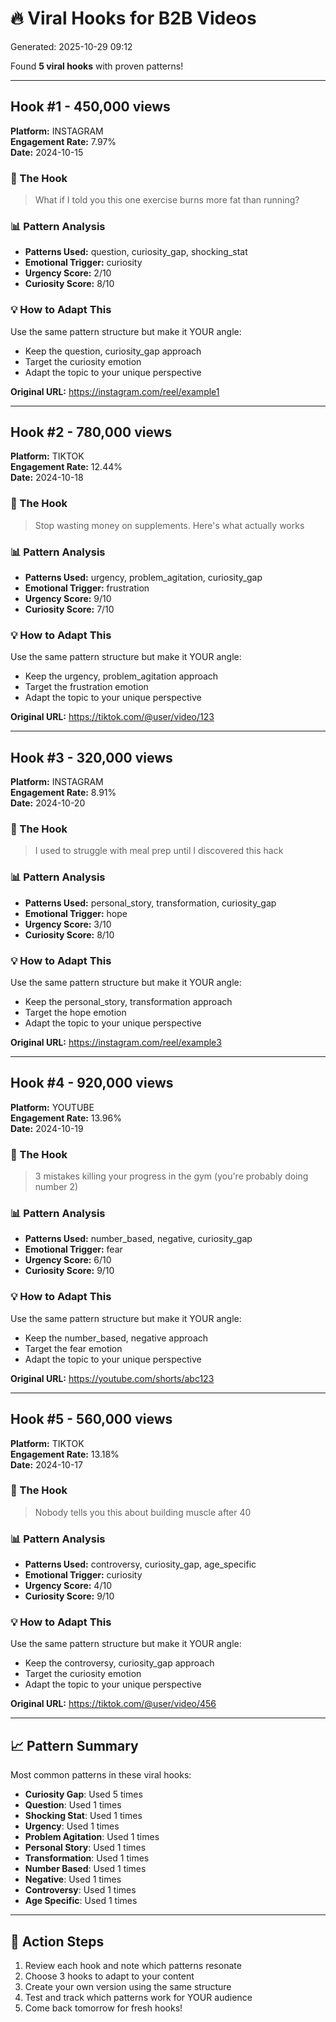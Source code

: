 # 🔥 Viral Hooks for B2B Videos

Generated: 2025-10-29 09:12

Found **5 viral hooks** with proven patterns!

---

## Hook #1 - 450,000 views

**Platform:** INSTAGRAM  
**Engagement Rate:** 7.97%  
**Date:** 2024-10-15  

### 🎯 The Hook
> What if I told you this one exercise burns more fat than running?

### 📊 Pattern Analysis
- **Patterns Used:** question, curiosity_gap, shocking_stat
- **Emotional Trigger:** curiosity
- **Urgency Score:** 2/10
- **Curiosity Score:** 8/10

### 💡 How to Adapt This
Use the same pattern structure but make it YOUR angle:
- Keep the question, curiosity_gap approach
- Target the curiosity emotion
- Adapt the topic to your unique perspective

**Original URL:** https://instagram.com/reel/example1

---

## Hook #2 - 780,000 views

**Platform:** TIKTOK  
**Engagement Rate:** 12.44%  
**Date:** 2024-10-18  

### 🎯 The Hook
> Stop wasting money on supplements. Here's what actually works

### 📊 Pattern Analysis
- **Patterns Used:** urgency, problem_agitation, curiosity_gap
- **Emotional Trigger:** frustration
- **Urgency Score:** 9/10
- **Curiosity Score:** 7/10

### 💡 How to Adapt This
Use the same pattern structure but make it YOUR angle:
- Keep the urgency, problem_agitation approach
- Target the frustration emotion
- Adapt the topic to your unique perspective

**Original URL:** https://tiktok.com/@user/video/123

---

## Hook #3 - 320,000 views

**Platform:** INSTAGRAM  
**Engagement Rate:** 8.91%  
**Date:** 2024-10-20  

### 🎯 The Hook
> I used to struggle with meal prep until I discovered this hack

### 📊 Pattern Analysis
- **Patterns Used:** personal_story, transformation, curiosity_gap
- **Emotional Trigger:** hope
- **Urgency Score:** 3/10
- **Curiosity Score:** 8/10

### 💡 How to Adapt This
Use the same pattern structure but make it YOUR angle:
- Keep the personal_story, transformation approach
- Target the hope emotion
- Adapt the topic to your unique perspective

**Original URL:** https://instagram.com/reel/example3

---

## Hook #4 - 920,000 views

**Platform:** YOUTUBE  
**Engagement Rate:** 13.96%  
**Date:** 2024-10-19  

### 🎯 The Hook
> 3 mistakes killing your progress in the gym (you're probably doing number 2)

### 📊 Pattern Analysis
- **Patterns Used:** number_based, negative, curiosity_gap
- **Emotional Trigger:** fear
- **Urgency Score:** 6/10
- **Curiosity Score:** 9/10

### 💡 How to Adapt This
Use the same pattern structure but make it YOUR angle:
- Keep the number_based, negative approach
- Target the fear emotion
- Adapt the topic to your unique perspective

**Original URL:** https://youtube.com/shorts/abc123

---

## Hook #5 - 560,000 views

**Platform:** TIKTOK  
**Engagement Rate:** 13.18%  
**Date:** 2024-10-17  

### 🎯 The Hook
> Nobody tells you this about building muscle after 40

### 📊 Pattern Analysis
- **Patterns Used:** controversy, curiosity_gap, age_specific
- **Emotional Trigger:** curiosity
- **Urgency Score:** 4/10
- **Curiosity Score:** 9/10

### 💡 How to Adapt This
Use the same pattern structure but make it YOUR angle:
- Keep the controversy, curiosity_gap approach
- Target the curiosity emotion
- Adapt the topic to your unique perspective

**Original URL:** https://tiktok.com/@user/video/456

---

## 📈 Pattern Summary

Most common patterns in these viral hooks:

- **Curiosity Gap**: Used 5 times
- **Question**: Used 1 times
- **Shocking Stat**: Used 1 times
- **Urgency**: Used 1 times
- **Problem Agitation**: Used 1 times
- **Personal Story**: Used 1 times
- **Transformation**: Used 1 times
- **Number Based**: Used 1 times
- **Negative**: Used 1 times
- **Controversy**: Used 1 times
- **Age Specific**: Used 1 times

---

## 🎯 Action Steps

1. Review each hook and note which patterns resonate
2. Choose 3 hooks to adapt to your content
3. Create your own version using the same structure
4. Test and track which patterns work for YOUR audience
5. Come back tomorrow for fresh hooks!

